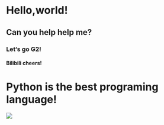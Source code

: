 # Hello,world!
##  Can you help help me?
###  Let‘s go G2!
####  Bilibili cheers!
#  Python is the best programing language!

![](http://img.netbian.com/file/2020/0820/1b649517e1eb33b82410e9cb82fdfc2c.jpg)
